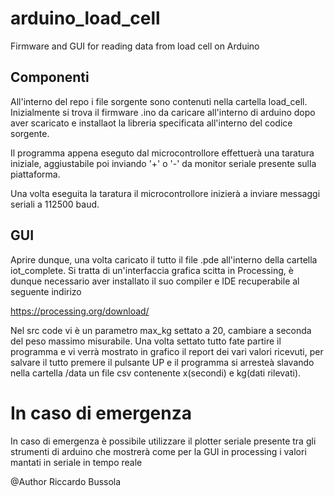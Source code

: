 # arduino_load_cell
Firmware and GUI for reading data from load cell on Arduino 

## Componenti

All'interno del repo i file sorgente sono contenuti nella cartella load_cell.
Inizialmente si trova il firmware .ino da caricare all'interno di arduino dopo aver scaricato e installaot la libreria specificata all'interno del codice sorgente.

Il programma appena eseguto dal microcontrollore effettuerà una taratura iniziale, aggiustabile poi inviando '+' o '-' da monitor seriale presente sulla piattaforma.

Una volta eseguita la taratura il microcontrollore inizierà a inviare messaggi seriali a 112500 baud.

## GUI

Aprire dunque, una volta caricato il tutto il file .pde all'interno della cartella iot_complete.
Si tratta di un'interfaccia grafica scitta in Processing, è dunque necessario aver installato il suo compiler e IDE recuperabile al seguente indirizo

https://processing.org/download/

Nel src code vi è un parametro max_kg settato a 20, cambiare a seconda del peso massimo misurabile.
Una volta settato tutto fate partire il programma e vi verrà mostrato in grafico il report dei vari valori ricevuti, per salvare il tutto premere il pulsante UP e il programma si arresteà slavando nella cartella /data un file csv contenente x(secondi) e kg(dati rilevati).

# In caso di emergenza

In caso di emergenza è possibile utilizzare il plotter seriale presente tra gli strumenti di arduino che mostrerà come per la GUI in processing i valori mantati in seriale in tempo reale

@Author Riccardo Bussola
